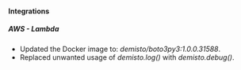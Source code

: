 
#### Integrations
##### AWS - Lambda
- Updated the Docker image to: *demisto/boto3py3:1.0.0.31588*.
- Replaced unwanted usage of *demisto.log()* with *demisto.debug()*.

